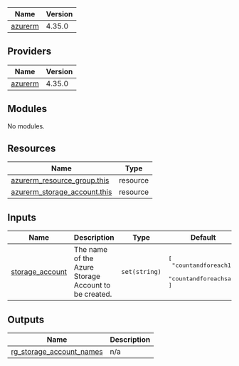 <!-- for_each will not work with list(string), It will work with set(string) or maps. Alternatively you if you want to use list(string) you need to use toset(var.<your_variable_logical_name>).

Example below is used from google AI for your reference, Enjoy. 

variable "my_list" {
  type    = list(string)
  default = ["apple", "banana", "orange", "apple"]
}

locals {
  my_set = toset(var.my_list)
}

output "set_output" {
  value = local.my_set
}

-->

| Name | Version |
|------|---------|
| <a name="requirement_azurerm"></a> [azurerm](#requirement\_azurerm) | 4.35.0 |

## Providers

| Name | Version |
|------|---------|
| <a name="provider_azurerm"></a> [azurerm](#provider\_azurerm) | 4.35.0 |

## Modules

No modules.

## Resources

| Name | Type |
|------|------|
| [azurerm_resource_group.this](https://registry.terraform.io/providers/hashicorp/azurerm/4.35.0/docs/resources/resource_group) | resource |
| [azurerm_storage_account.this](https://registry.terraform.io/providers/hashicorp/azurerm/4.35.0/docs/resources/storage_account) | resource |

## Inputs

| Name | Description | Type | Default | Required |
|------|-------------|------|---------|:--------:|
| <a name="input_storage_account"></a> [storage\_account](#input\_storage\_account) | The name of the Azure Storage Account to be created. | `set(string)` | <pre>[<br/>  "countandforeach1",<br/>  "countandforeachsa2"<br/>]</pre> | no |

## Outputs

| Name | Description |
|------|-------------|
| <a name="output_rg_storage_account_names"></a> [rg\_storage\_account\_names](#output\_rg\_storage\_account\_names) | n/a |

